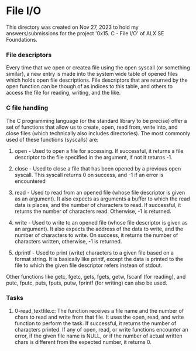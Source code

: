 <h1>File I/O</h1>
This directory was created on Nov 27, 2023 to hold my answers/submissions for
the project '0x15. C - File I/O' of  ALX SE Foundations.

<h3>File descriptors</h3>
Every time that we open or createa file using the open syscall (or something
similar), a new entry is made into the system wide table of opened files which
holds open file descriptions. File descriptors that are returned by the open
function can be though of as indices to this table, and others to access the
file for reading, writing, and the like.

<h3>C file handling</h3>
The C programming language (or the standard library to be precise) offer a set
of functions that allow us to create, open, read from, write into, and close
files (which technically also includes directories). The most commonly used of
these functions (syscalls) are:

1. open - Used to open a file for accessing. If successful, it returns a file
descriptor to the file specified in the argument, if not it returns -1.

2. close - Used to close a file that has been opened by a previous open syscall.
This syscall returns 0 on success, and -1 if an error is encountered

3. read - Used to read from an opened file (whose file descriptor is given as
an argument). It also expects as arguments a buffer to which the read data is
places, and the number of characters to read. If successful, it returns the
number of characters read. Otherwise, -1 is returned.

4. write - Used to write to an opened file (whose file descriptor is given as
an argument). It also expects the address of the data to write, and the number
of characters to write. On success, it returns the number of characters written,
otherwise, -1 is returned.

5. dprintf - Used to print (write) characters to a given file based on a format
string. It is basically like printf, except the data is printed to the file to
which the given file descriptor refers instean of stdout.

Other functions like getc, fgetc, gets, fgets, getw, fscanf (for reading), and
putc, fputc, puts, fputs, putw, fprintf (for writing) can also be used.

<h3>Tasks</h3>

1. 0-read_textfile.c: The function receives a file name and the number of chars
to read and write from that file. It uses the open, read, and write function to
perform the task. If successful, it returns the number of characters printed. If
any of open, read, or write functions encounter an error, if the given file name
is NULL, or if the number of actual written chars is different from the expected
number, it returns 0.
